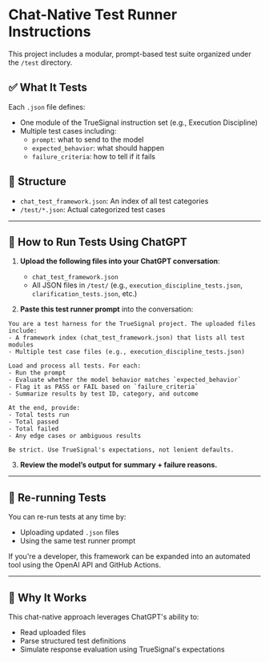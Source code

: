 # Chat-Native Test Runner Instructions

This project includes a modular, prompt-based test suite organized under the `/test` directory.

## ✅ What It Tests

Each `.json` file defines:
- One module of the TrueSignal instruction set (e.g., Execution Discipline)
- Multiple test cases including:
  - `prompt`: what to send to the model
  - `expected_behavior`: what should happen
  - `failure_criteria`: how to tell if it fails

## 📂 Structure

- `chat_test_framework.json`: An index of all test categories
- `/test/*.json`: Actual categorized test cases

---

## 🧪 How to Run Tests Using ChatGPT

1. **Upload the following files into your ChatGPT conversation**:
   - `chat_test_framework.json`
   - All JSON files in `/test/` (e.g., `execution_discipline_tests.json`, `clarification_tests.json`, etc.)

2. **Paste this test runner prompt** into the conversation:

```
You are a test harness for the TrueSignal project. The uploaded files include:
- A framework index (chat_test_framework.json) that lists all test modules
- Multiple test case files (e.g., execution_discipline_tests.json)

Load and process all tests. For each:
- Run the prompt
- Evaluate whether the model behavior matches `expected_behavior`
- Flag it as PASS or FAIL based on `failure_criteria`
- Summarize results by test ID, category, and outcome

At the end, provide:
- Total tests run
- Total passed
- Total failed
- Any edge cases or ambiguous results

Be strict. Use TrueSignal's expectations, not lenient defaults.
```

3. **Review the model’s output for summary + failure reasons.**

---

## 🔁 Re-running Tests

You can re-run tests at any time by:
- Uploading updated `.json` files
- Using the same test runner prompt

If you're a developer, this framework can be expanded into an automated tool using the OpenAI API and GitHub Actions.

---

## 🧠 Why It Works

This chat-native approach leverages ChatGPT's ability to:
- Read uploaded files
- Parse structured test definitions
- Simulate response evaluation using TrueSignal's expectations
